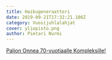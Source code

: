 ```yaml
---
title: Haikugeneraattori
date: 2019-09-21T17:32:21.106Z
category: Vuosijuhlalahjat
cover: yliopisto.png
author: Pietari Nurmi
---
```


[Paljon Onnea 70-vuotiaalle Kompleksille!](https://kompleksi-haikugeneraattori.herokuapp.com)
